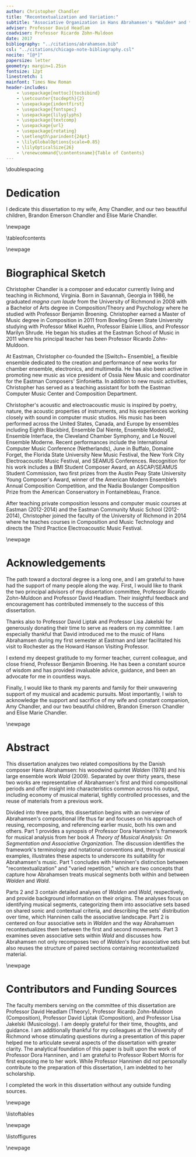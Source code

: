 ```yaml
---
author: Christopher Chandler
title: "Recontextualization and Variation:"
subtitle: "Associative Organization in Hans Abrahamsen's *Walden* and *Wald*"
adviser: Professor David Headlam
coadviser: Professor Ricardo Zohn-Muldoon
date: 2017
bibliography: "../citations/abrahamsen.bib"
csl: "../citations/chicago-note-bibliography.csl"
nocite: "[@*]"
papersize: letter
geometry: margin=1.25in
fontsize: 12pt
linestretch: 1
mainfont: Times New Roman
header-includes:
    - \usepackage[nottoc]{tocbibind}
    - \setcounter{tocdepth}{2}
    - \usepackage{indentfirst}
    - \usepackage{fontspec}
    - \usepackage{lilyglyphs}
    - \usepackage{textcomp}
    - \usepackage{url}
    - \usepackage{rotating}
    - \setlength\parindent{24pt}
    - \lilyGlobalOptions{scale=0.85}
    - \lilyOpticalSize{26}
    - \renewcommand{\contentsname}{Table of Contents}
---
```


<!--

WHEN CONVERTING TO LATEX:
- change Dedication section to \section*{} to remove from TOC
- change several figures to \begin{sidewaysfigure}
- fix Table: Individual contextual criteria from Hanninen Example
- copy in re-worked bibliography
- re-order appendix and bib
-->

\doublespacing

# Dedication

I dedicate this dissertation to my wife, Amy Chandler, and our two beautiful children, Brandon Emerson Chandler and Elise Marie Chandler.

\newpage

\tableofcontents

\newpage

# Biographical Sketch

Christopher Chandler is a composer and educator currently living and teaching in Richmond, Virginia. Born in Savannah, Georgia in 1986, he graduated *magna cum laude* from the University of Richmond in 2008 with a Bachelor of Arts degree in Composition/Theory and Psychology where he studied with Professor Benjamin Broening. Christopher earned a Master of Music degree in Composition in 2011 from Bowling Green State University studying with Professor Mikel Kuehn, Professor Elainie Lillios, and Professor Marilyn Shrude. He began his studies at the Eastman School of Music in 2011 where his principal teacher has been Professor Ricardo Zohn-Muldoon.

At Eastman, Christopher co-founded the [Switch~ Ensemble], a flexible ensemble dedicated to the creation and performance of new works for chamber ensemble, electronics, and multimedia. He has also been active in promoting new music as vice president of Ossia New Music and coordinator for the Eastman Composers' Sinfonietta. In addition to new music activities, Christopher has served as a teaching assistant for both the Eastman Computer Music Center and Composition Department.

Christopher's acoustic and electroacoustic music is inspired by poetry, nature, the acoustic properties of instruments, and his experiences working closely with sound in computer music studios. His music has been performed across the United States, Canada, and Europe by ensembles including Eighth Blackbird, Ensemble Dal Niente, Ensemble Modelo62, Ensemble Interface, the Cleveland Chamber Symphony, and Le Nouvel Ensemble Moderne. Recent performances include the International Computer Music Conference (Netherlands), June in Buffalo, Domaine Forget, the Florida State University New Music Festival, the New York City Electroacoustic Music Festival, and SEAMUS Conferences. Recognition for his work includes a BMI Student Composer Award, an ASCAP/SEAMUS Student Commission, two first prizes from the Austin Peay State University Young Composer's Award, winner of the American Modern Ensemble’s Annual Composition Competition, and the Nadia Boulanger Composition Prize from the American Conservatory in Fontainebleau, France.

After teaching private composition lessons and computer music courses at Eastman (2012-2014) and the Eastman Community Music School (2012-2014), Christopher joined the faculty of the University of Richmond in 2014 where he teaches courses in Composition and Music Technology and directs the Third Practice Electroacoustic Music Festival.

\newpage

# Acknowledgements

The path toward a doctoral degree is a long one, and I am grateful to have had the support of many people along the way. First, I would like to thank the two principal advisors of my dissertation committee, Professor Ricardo Zohn-Muldoon and Professor David Headlam. Their insightful feedback and encouragement has contributed immensely to the success of this dissertation.

Thanks also to Professor David Liptak and Professor Lisa Jakelski for generously donating their time to serve as readers on my committee. I am especially thankful that David introduced me to the music of Hans Abrahamsen during my first semester at Eastman and later facilitated his visit to Rochester as the Howard Hanson Visiting Professor.

I extend my deepest gratitude to my former teacher, current colleague, and close friend, Professor Benjamin Broening. He has been a constant source of wisdom and has provided invaluable advice, guidance, and been an advocate for me in countless ways.

Finally, I would like to thank my parents and family for their unwavering support of my musical and academic pursuits. Most importantly, I wish to acknowledge the support and sacrifice of my wife and constant companion, Amy Chandler, and our two beautiful children, Brandon Emerson Chandler and Elise Marie Chandler.

\newpage

# Abstract

This dissertation analyzes two related compositions by the Danish composer Hans Abrahamsen: his woodwind quintet *Walden* (1978) and his large ensemble work *Wald* (2009). Separated by over thirty years, these two works are representative of Abrahamsen's first and third compositional periods and offer insight into characteristics common across his output, including economy of musical material, tightly controlled processes, and the reuse of materials from a previous work.

Divided into three parts, this dissertation begins with an overview of Abrahamsen's compositional life thus far and focuses on his approach of reusing, recomposing, and referencing earlier music, both his own and others. Part 1 provides a synopsis of Professor Dora Hanninen's framework for musical analysis from her book *A Theory of Musical Analysis: On Segmentation and Associative Organization*. The discussion identifies the framework's terminology and notational conventions and, through musical examples, illustrates these aspects to underscore its suitability for Abrahamsen's music. Part 1 concludes with Hanninen's distinction between "recontextualization" and "varied repetition," which are two concepts that capture how Abrahamsen treats musical segments both within and between *Walden* and *Wald*.

Parts 2 and 3 contain detailed analyses of *Walden* and *Wald*, respectively, and provide background information on their origins. The analyses focus on identifying musical segments, categorizing them into associative sets based on shared sonic and contextual criteria, and describing the sets' distribution over time, which Hanninen calls the associative landscape. Part 2 is centered on four associative sets in *Walden* and the way Abrahamsen recontextualizes them between the first and second movements. Part 3 examines seven associative sets within *Wald* and discusses how Abrahamsen not only recomposes two of *Walden*'s four associative sets but also reuses the structure of paired sections containing recontextualized material.

\newpage

# Contributors and Funding Sources

The faculty members serving on the committee of this dissertation are Professor David Headlam (Theory), Professor Ricardo Zohn-Muldoon (Composition), Professor David Liptak (Composition), and Professor Lisa Jakelski (Musicology). I am deeply grateful for their time, thoughts, and guidance. I am additionally thankful for my colleagues at the University of Richmond whose stimulating questions during a presentation of this paper helped me to articulate several aspects of the dissertation with greater clarity. The analytical foundation of this paper is built upon the work of Professor Dora Hanninen, and I am grateful to Professor Robert Morris for first exposing me to her work. While Professor Hanninen did not personally contribute to the preparation of this dissertation, I am indebted to her scholarship.

I completed the work in this dissertation without any outside funding sources.

\newpage

\listoftables

\newpage

\listoffigures

\newpage
